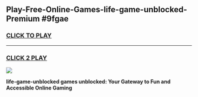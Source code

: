
## Play-Free-Online-Games-life-game-unblocked-Premium #9fgae
<h3>
<a href="https://premium.freeplayer.one?title=life-game-unblocked&ref=8M">CLICK TO PLAY</a></h3>
<hr>

<h3>
<a href="https://premium.freeplayer.one?title=life-game-unblocked&ref=8M">CLICK 2 PLAY</a>
  
</h3>

<a href="https://premium.freeplayer.one?title=life-game-unblocked&ref=8M"><img src="https://clearcache.store/games.png"></a>


**life-game-unblocked games unblocked: Your Gateway to Fun and Accessible Online Gaming**
